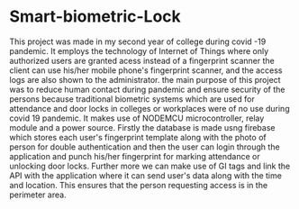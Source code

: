 # Smart-biometric-Lock
This project was made in my second year of college during covid -19 pandemic.
It employs the technology of Internet of Things where only authorized users are granted acess instead of a fingerprint scanner the client can use his/her mobile phone's fingerprint scanner, and the access logs are also shown to the administrator. the main purpose of this project was to reduce human contact during pandemic and ensure security of the persons because traditional biometric systems which are used for attendance and door locks in colleges or workplaces were of no use during covid 19 pandemic.
It makes use of NODEMCU microcontroller, relay module and a power source.
Firstly the database is made usng firebase which stores each user's fingerprint template along with the photo of person for double authentication and then the user can login through the application and punch his/her fingerprint for marking attendance or unlocking door locks. Further more we can make use of GI tags and link the API with the application where it can send user's data along with the time and location. This ensures that the person requesting access is in the perimeter area.
